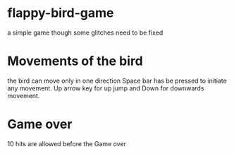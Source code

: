 # flappy-bird-game
a simple game though some glitches need to be fixed  

# Movements of the bird
the bird can move only in one direction
Space bar has be pressed to initiate any movement. Up arrow key for up jump and Down for downwards movement.

# Game over
10 hits are allowed before the Game over
